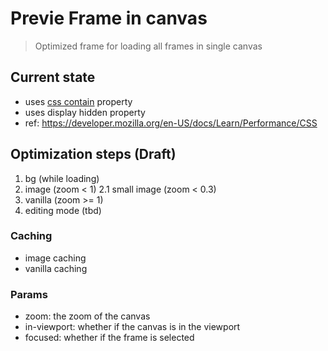 # Previe Frame in canvas

> Optimized frame for loading all frames in single canvas

## Current state

- uses [css contain](https://developer.mozilla.org/en-US/docs/Web/CSS/contain) property
- uses display hidden property
- ref: https://developer.mozilla.org/en-US/docs/Learn/Performance/CSS

## Optimization steps (Draft)

1. bg (while loading)
2. image (zoom < 1)
   2.1 small image (zoom < 0.3)
3. vanilla (zoom >= 1)
4. editing mode (tbd)

### Caching

- image caching
- vanilla caching

### Params

- zoom: the zoom of the canvas
- in-viewport: whether if the canvas is in the viewport
- focused: whether if the frame is selected
